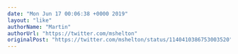 ```yaml
---
date: "Mon Jun 17 00:06:38 +0000 2019"
layout: "like"
authorName: "Martin"
authorUrl: "https://twitter.com/mshelton"
originalPost: "https://twitter.com/mshelton/status/1140410386753003520"
---
```

